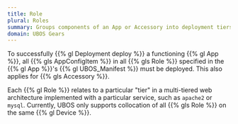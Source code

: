 ```yaml
---
title: Role
plural: Roles
summary: Groups components of an App or Accessory into deployment tiers.
domain: UBOS Gears
---
```


To successfully {{% gl Deployment deploy %}} a functioning {{% gl App %}},
all {{% gls AppConfigItem %}} in all {{% gls Role %}} specified in the
{{% gl App %}}'s {{% gl UBOS_Manifest %}} must be deployed. This also applies
for {{% gls Accessory %}}.

Each {{% gl Role %}} relates to a particular "tier" in a multi-tiered web
architecture implemented with a particular service, such as
``apache2`` or ``mysql``. Currently, UBOS only supports collocation of all
{{% gls Role %}} on the same {{% gl Device %}}.
